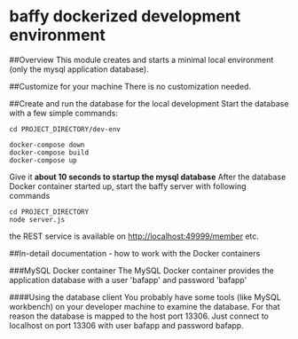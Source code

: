 # baffy dockerized development environment

##Overview
This module creates and starts a minimal local environment (only the mysql application database). 

##Customize for your machine
There is no customization needed.

##Create and run the database for the local development
Start the database with a few simple commands:

    cd PROJECT_DIRECTORY/dev-env

    docker-compose down
    docker-compose build
    docker-compose up

Give it **about 10 seconds to startup the mysql database**
After the database Docker container started up, start the baffy server with following commands

    cd PROJECT_DIRECTORY
    node server.js
    
the REST service is available on [http://localhost:49999/member](http://localhost:49999/member) etc.


##In-detail documentation - how to work with the Docker containers

###MySQL Docker container
The MySQL Docker container provides the application database with a user 'bafapp' and password 'bafapp'

####Using the database client
You probably have some tools (like MySQL workbench) on your developer machine to examine the database. For that reason the
database is mapped to the host port 13306. Just connect to localhost on port 13306 with user bafapp and password bafapp.
